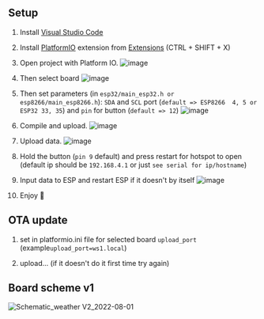 
## Setup

1) Install <a href="https://code.visualstudio.com/">Visual Studio Code</a> 

2) Install <a href="https://platformio.org/install/ide?install=vscode">PlatformIO<a/> extension from <a href="https://marketplace.visualstudio.com/items?itemName=platformio.platformio-ide">Extensions</a> (CTRL + SHIFT + X)

3) Open project with Platform IO.
![image](https://user-images.githubusercontent.com/92652074/227805914-9f61558e-7341-4283-bba1-01baa1d0d283.png)

4) Then select board
![image](https://user-images.githubusercontent.com/92652074/227806081-7891bc30-c31b-41e3-9e3c-0b7a8aa0ceae.png)

5) Then set parameters (in ```esp32/main_esp32.h or esp8266/main_esp8266.h```): ```SDA``` and ```SCL``` port (```default => ESP8266  4, 5 or ESP32 33, 35```) and ```pin``` for button (```default => 12```)
![image](https://user-images.githubusercontent.com/92652074/227806317-3180fef1-5d0f-4acd-a1d8-52aff0d38488.png)

6) Compile and upload.
![image](https://user-images.githubusercontent.com/92652074/227806434-7f347533-40c4-4e5e-92a7-02da082f8ce5.png)

7) Upload data.
![image](https://user-images.githubusercontent.com/92652074/227806562-6ec9c297-f2da-4a4b-8441-a30f86b7e0bb.png)

8) Hold the button (```pin 9``` default) and press restart for hotspot to open (default ip should be ```192.168.4.1``` or just ```see serial for ip/hostname```)

9) Input data to ESP and restart ESP if it doesn't by itself
![image](https://user-images.githubusercontent.com/92652074/227806872-59262a0b-603e-4a0c-8dac-6966c2ac84b8.png)

10) Enjoy 🥰

  
## OTA update

1) set in platformio.ini file for selected board ```upload_port``` (example```upload_port=ws1.local```)

2) upload... (if it doesn't do it first time try again)

## Board scheme v1

![Schematic_weather V2_2022-08-01](https://user-images.githubusercontent.com/92652074/182050715-7694a899-4b08-4b32-82c2-49ca656223d8.png)
